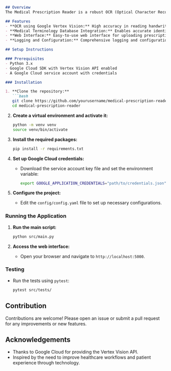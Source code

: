 ```markdown
## Overview
The Medical Prescription Reader is a robust OCR (Optical Character Recognition) system designed to read and interpret medical prescriptions. Powered by Google Vertex Vision, this solution uses fine-tuned machine learning models to accurately recognize medication names and dosages. Integration with a comprehensive medical terminology database enables seamless medication identification and efficient web-based searches, ultimately improving healthcare workflows and patient experiences.

## Features
- **OCR using Google Vertex Vision:** High accuracy in reading handwritten and printed prescriptions.
- **Medical Terminology Database Integration:** Enables accurate identification of medications.
- **Web Interface:** Easy-to-use web interface for uploading prescriptions and viewing results.
- **Logging and Configuration:** Comprehensive logging and configuration management.

## Setup Instructions

### Prerequisites
- Python 3.x
- Google Cloud SDK with Vertex Vision API enabled
- A Google Cloud service account with credentials

### Installation

1. **Clone the repository:**
   ```bash
   git clone https://github.com/yourusername/medical-prescription-reader.git
   cd medical-prescription-reader
   ```

2. **Create a virtual environment and activate it:**
   ```bash
   python -m venv venv
   source venv/bin/activate  
   ```

3. **Install the required packages:**
   ```bash
   pip install -r requirements.txt
   ```

4. **Set up Google Cloud credentials:**
   - Download the service account key file and set the environment variable:
     ```bash
     export GOOGLE_APPLICATION_CREDENTIALS="path/to/credentials.json"
     ```

5. **Configure the project:**
   - Edit the `config/config.yaml` file to set up necessary configurations.

### Running the Application

1. **Run the main script:**
   ```bash
   python src/main.py
   ```

2. **Access the web interface:**
   - Open your browser and navigate to `http://localhost:5000`.

### Testing

- Run the tests using `pytest`:
  ```bash
  pytest src/tests/
  ```

## Contribution
Contributions are welcome! Please open an issue or submit a pull request for any improvements or new features.

## Acknowledgements
- Thanks to Google Cloud for providing the Vertex Vision API.
- Inspired by the need to improve healthcare workflows and patient experience through technology.
```